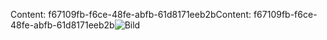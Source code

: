 <span data-ttu-id="7d686-101">Content: f67109fb-f6ce-48fe-abfb-61d8171eeb2b</span><span class="sxs-lookup"><span data-stu-id="7d686-101">Content: f67109fb-f6ce-48fe-abfb-61d8171eeb2b</span></span>![Bild](d68f89dd-33ba-403a-b6c3-ab90f4c9e683.png)
